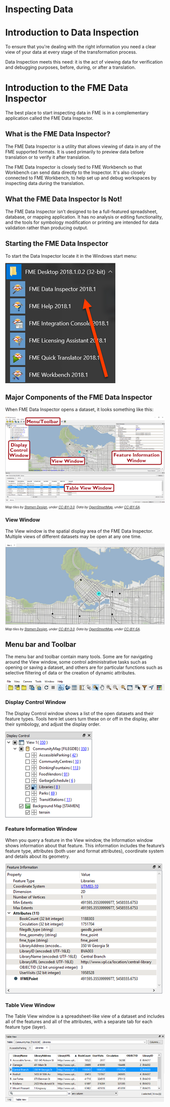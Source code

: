 # Inspecting Data

# Introduction to Data Inspection

To ensure that you're dealing with the right information you need a clear view of your data at every stage of the transformation process.

Data Inspection meets this need: it is the act of viewing data for verification and debugging purposes, before, during, or after a translation.

# Introduction to the FME Data Inspector

The best place to start inspecting data in FME is in a complementary application called the FME Data Inspector.

## What is the FME Data Inspector?

The FME Data Inspector is a utility that allows viewing of data in any of the FME supported formats. It is used primarily to preview data before translation or to verify it after translation.

The FME Data Inspector is closely tied to FME Workbench so that Workbench can send data directly to the Inspector. It's also closely connected to FME Workbench, to help set up and debug workspaces by inspecting data *during* the translation.

## What the FME Data Inspector Is Not!

The FME Data Inspector isn’t designed to be a full-featured spreadsheet, database, or mapping application. It has no analysis or editing functionality, and the tools for symbology modification or printing are intended for data validation rather than producing output.

## Starting the FME Data Inspector

To start the Data Inspector locate it in the Windows start menu:

![](./Images/Img1.025.StartingDataInspector.png)

## Major Components of the FME Data Inspector

When FME Data Inspector opens a dataset, it looks something like this:

![](./Images/Img1.026.InspectorInterface.png)
<br><span style="font-style:italic;font-size:x-small">Map tiles by <a href="https://stamen.com">Stamen Design</a>, under <a href="https://creativecommons.org/licenses/by/3.0">CC-BY-3.0</a>. Data by <a href="http://openstreetmap.org">OpenStreetMap</a>, under <a href="http://creativecommons.org/licenses/by-sa/3.0">CC-BY-SA</a>.

### View Window

The View window is the spatial display area of the FME Data Inspector. Multiple views of different datasets may be open at any one time.

![](./Images/Img1.027.DataInspectorViewWindow.png)
<br><span style="font-style:italic;font-size:x-small">Map tiles by <a href="https://stamen.com">Stamen Design</a>, under <a href="https://creativecommons.org/licenses/by/3.0">CC-BY-3.0</a>. Data by <a href="http://openstreetmap.org">OpenStreetMap</a>, under <a href="http://creativecommons.org/licenses/by-sa/3.0">CC-BY-SA</a>.

## Menu bar and Toolbar

The menu bar and toolbar contain many tools. Some are for navigating around the View window, some control administrative tasks such as opening or saving a dataset, and others are for particular functions such as selective filtering of data or the creation of dynamic attributes.

![](./Images/Img1.028.DataInspectorToolbar.png)

### Display Control Window

The Display Control window shows a list of the open datasets and their feature types. Tools here let users turn these on or off in the display, alter their symbology, and adjust the display order.

![](./Images/Img1.029.DataInspectorDisplayControlWindow.png)

### Feature Information Window

When you query a feature in the View window, the Information window shows information about that feature. This information includes the feature’s feature type, attributes (both user and format attributes), coordinate system and details about its geometry.

![](./Images/Img1.030.DataInspectorFeatureInformation.png)

### Table View Window

The Table View window is a spreadsheet-like view of a dataset and includes all of the features and all of the attributes, with a separate tab for each feature type (layer).

![](./Images/Img1.031.DataInspectorTableView.png)
